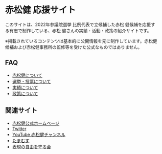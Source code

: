 # 赤松健 応援サイト

このサイトは、2022年参議院選挙 比例代表で立候補した赤松 健候補を応援する有志で制作している、赤松 健さんの実績・活動・政策の紹介サイトです。

※掲載されているコンテンツは基本的に公開情報を元に制作しています。赤松健候補および赤松健事務所の監修等を受けた公式なものではありません。


## FAQ

- [赤松健について](https://akamatsug.github.io/faq/akamatsu.html)
- [選挙・投票について](https://akamatsug.github.io/faq/vote.html)
- [実績について](https://akamatsug.github.io/faq/merits.html)
- [政策について](https://akamatsug.github.io/faq/policies.html)

## 関連サイト

- [赤松健公式ホームページ](https://kenakamatsu.jp/)
- [Twitter](https://twitter.com/KenAkamatsu)
- [YouTube 赤松健チャンネル](https://www.youtube.com/channel/UC-Y8SkiaiMISZbm7ac2sXug)
- [たまむす](https://tamamusu.com/)
- [表現の自由を守る会](https://hyogen.jp/)

